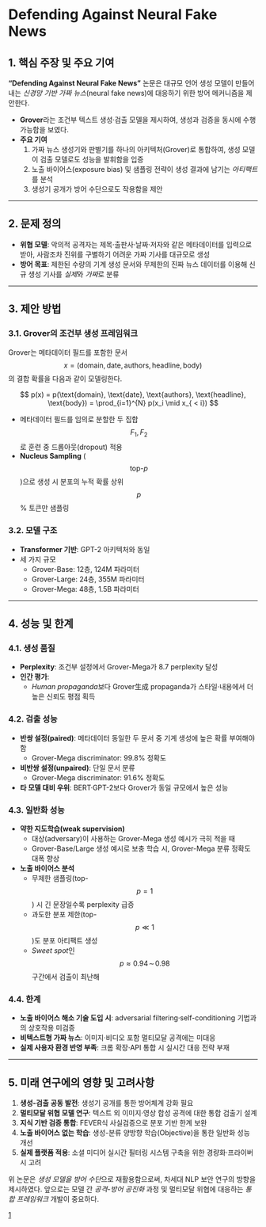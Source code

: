 # Defending Against Neural Fake News

## 1. 핵심 주장 및 주요 기여
**“Defending Against Neural Fake News”** 논문은 대규모 언어 생성 모델이 만들어내는 *신경망 기반 가짜 뉴스*(neural fake news)에 대응하기 위한 방어 메커니즘을 제안한다.  
- **Grover**라는 조건부 텍스트 생성·검출 모델을 제시하여, 생성과 검증을 동시에 수행 가능함을 보였다.  
- **주요 기여**  
  1. 가짜 뉴스 생성기와 판별기를 하나의 아키텍처(Grover)로 통합하여, 생성 모델이 검출 모델로도 성능을 발휘함을 입증  
  2. 노출 바이어스(exposure bias) 및 샘플링 전략이 생성 결과에 남기는 *아티팩트*를 분석  
  3. 생성기 공개가 방어 수단으로도 작용함을 제안  

***

## 2. 문제 정의
- **위협 모델**: 악의적 공격자는 제목·출판사·날짜·저자와 같은 메타데이터를 입력으로 받아, 사람조차 진위를 구별하기 어려운 가짜 기사를 대규모로 생성  
- **방어 목표**: 제한된 수량의 기계 생성 문서와 무제한의 진짜 뉴스 데이터를 이용해 신규 생성 기사를 *실제*와 *가짜*로 분류  

***

## 3. 제안 방법  
### 3.1. Grover의 조건부 생성 프레임워크
Grover는 메타데이터 필드를 포함한 문서 $$x = (\text{domain}, \text{date}, \text{authors}, \text{headline}, \text{body})$$의 결합 확률을 다음과 같이 모델링한다.  

$$
p(x)
= p(\text{domain}, \text{date}, \text{authors}, \text{headline}, \text{body})
= \prod_{i=1}^{N} p(x_i \mid x_{ < i})
$$  

- 메타데이터 필드를 임의로 분할한 두 집합 $$F_1, F_2$$로 훈련 중 드롭아웃(dropout) 적용  
- **Nucleus Sampling** ($$\text{top-}p$$)으로 생성 시 분포의 누적 확률 상위 $$p$$% 토큰만 샘플링  

### 3.2. 모델 구조
- **Transformer 기반**: GPT-2 아키텍처와 동일  
- 세 가지 규모  
  - Grover-Base: 12층, 124M 파라미터  
  - Grover-Large: 24층, 355M 파라미터  
  - Grover-Mega: 48층, 1.5B 파라미터  

***

## 4. 성능 및 한계  
### 4.1. 생성 품질  
- **Perplexity**: 조건부 설정에서 Grover-Mega가 8.7 perplexity 달성  
- **인간 평가**:  
  - *Human propaganda*보다 Grover生成 propaganda가 스타일·내용에서 더 높은 신뢰도 평점 획득  

### 4.2. 검출 성능  
- **반쌍 설정(paired)**: 메타데이터 동일한 두 문서 중 기계 생성에 높은 확률 부여해야 함  
  - Grover-Mega discriminator: 99.8% 정확도  
- **비반쌍 설정(unpaired)**: 단일 문서 분류  
  - Grover-Mega discriminator: 91.6% 정확도  
- **타 모델 대비 우위**: BERT·GPT-2보다 Grover가 동일 규모에서 높은 성능  

### 4.3. 일반화 성능  
- **약한 지도학습(weak supervision)**  
  - 대상(adversary)이 사용하는 Grover-Mega 생성 예시가 극히 적을 때  
  - Grover-Base/Large 생성 예시로 보충 학습 시, Grover-Mega 분류 정확도 대폭 향상  
- **노출 바이어스 분석**  
  - 무제한 샘플링(top-$$p=1$$) 시 긴 문장일수록 perplexity 급증  
  - 과도한 분포 제한(top-$$p\ll1$$)도 분포 아티팩트 생성  
  - *Sweet spot*인 $$p\approx0.94\!\sim\!0.98$$ 구간에서 검출이 최난해  

### 4.4. 한계  
- **노출 바이어스 해소 기술 도입 시**: adversarial filtering·self-conditioning 기법과의 상호작용 미검증  
- **비텍스트형 가짜 뉴스**: 이미지·비디오 포함 멀티모달 공격에는 미대응  
- **실제 사용자 환경 반영 부족**: 크롬 확장·API 통합 시 실시간 대응 전략 부재  

***

## 5. 미래 연구에의 영향 및 고려사항
1. **생성-검출 공동 발전**: 생성기 공개를 통한 방어체계 강화 필요  
2. **멀티모달 위협 모델 연구**: 텍스트 외 이미지·영상 합성 공격에 대한 통합 검출기 설계  
3. **지식 기반 검증 통합**: FEVER식 사실검증으로 분포 기반 한계 보완  
4. **노출 바이어스 없는 학습**: 생성-분류 양방향 학습(Objective)을 통한 일반화 성능 개선  
5. **실제 플랫폼 적용**: 소셜 미디어 실시간 필터링 시스템 구축을 위한 경량화·프라이버시 고려  

위 논문은 *생성 모델을 방어 수단*으로 재활용함으로써, 차세대 NLP 보안 연구의 방향을 제시하였다. 앞으로는 모델 간 *공격-방어 공진화* 과정 및 멀티모달 위협에 대응하는 *통합 프레임워크* 개발이 중요하다.

[1](https://ppl-ai-file-upload.s3.amazonaws.com/web/direct-files/attachments/22370781/4c634cb0-5de8-4c77-9ac2-1e9960ff104b/1905.12616v3.pdf)

